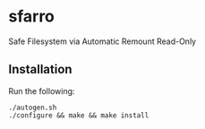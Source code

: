 # sfarro
Safe Filesystem via Automatic Remount Read-Only


## Installation
Run the following: 

	./autogen.sh 
	./configure && make && make install
